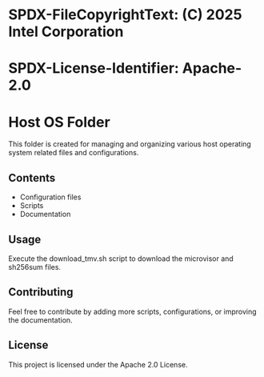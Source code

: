 # SPDX-FileCopyrightText: (C) 2025 Intel Corporation
# SPDX-License-Identifier: Apache-2.0

# Host OS Folder

This folder is created for managing and organizing various host operating system related files and configurations.

## Contents

- Configuration files
- Scripts
- Documentation

## Usage
Execute the download_tmv.sh script to download the microvisor and sh256sum files.

## Contributing

Feel free to contribute by adding more scripts, configurations, or improving the documentation.

## License

This project is licensed under the Apache 2.0 License.
